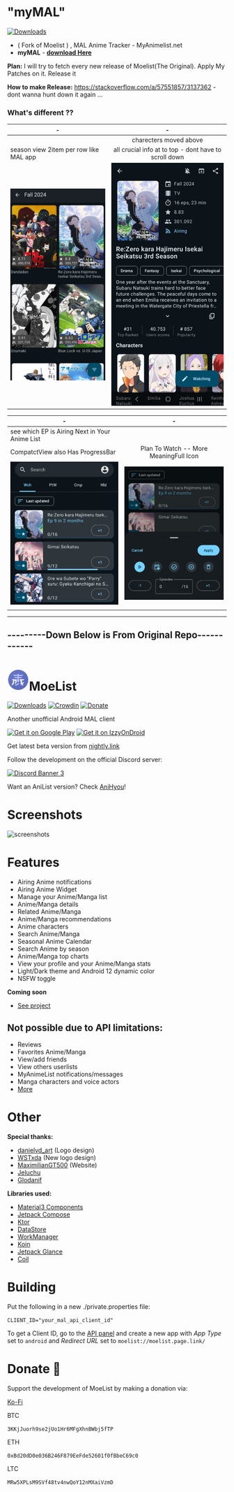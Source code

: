 # "myMAL"   

[![Downloads](https://img.shields.io/github/downloads/blackholeearth/MoeList/total.svg)](https://github.com/blackholeearth/MoeList/releases/latest)

- (  Fork of  Moelist )  , MAL Anime Tracker - MyAnimelist.net
- **myMAL**  - **[download Here](https://github.com/blackholeearth/MoeList/releases)**

**Plan:** 
 I will try to fetch every new release of Moelist(The Original). Apply My Patches on it. Release it

**How to make Release:** 
https://stackoverflow.com/a/57551857/3137362  - dont wanna hunt down it again ...


### What's different ?? 


| -                                                             |                              -                              |
| --------------------------------------------------------------- | :---------------------------------------------------------------: |
|                                                                 |     charecters moved above                                        |
|       season view 2item per row like MAL app                    |     all crucial info at to top     - dont have to scroll down     |
| <img alt="ss" width="280" src="/screenshot/ss1.png?raw=true" /> |  <img alt="ss" width="280" src="/screenshot/ss3.png?raw=true" />  |

| -                                                             |                              -                              |
| --------------------------------------------------------------- | :---------------------------------------------------------------: |
|   see which EP is Airing Next  in Your Anime List               |                                                                   |
|    CompatctView also Has  ProgressBar                           |   Plan To Watch --  More MeaningFull  Icon                        |
| <img alt="ss" width="280" src="/screenshot/ss2.png?raw=true" /> |  <img alt="ss" width="280" src="/screenshot/ss4.png?raw=true" />  |
|                                                                 |                                                                   |



-------------------

## ---------Down Below is From Original Repo------------


# <img alt="app-icon" height="50" src="https://github.com/axiel7/MoeList/blob/master/app/src/main/res/mipmap-xhdpi/ic_launcher_round.png"/>MoeList

[![Downloads](https://img.shields.io/github/downloads/axiel7/MoeList/total.svg)](https://github.com/axiel7/MoeList/releases/latest)
[![Crowdin](https://badges.crowdin.net/moelist/localized.svg)](https://crowdin.com/project/moelist)
[![Donate](https://img.shields.io/badge/buy%20me%20a%20coffee-donate-yellow.svg)](https://ko-fi.com/axiel7)

Another unofficial Android MAL client

[<img alt="Get it on Google Play" height="80" src="https://play.google.com/intl/en_US/badges/images/generic/en_badge_web_generic.png"/>](https://play.google.com/store/apps/details?id=com.axiel7.moelist)
[<img alt="Get it on IzzyOnDroid" height="80" src="https://gitlab.com/IzzyOnDroid/repo/-/raw/master/assets/IzzyOnDroid.png"/>](https://apt.izzysoft.de/fdroid/index/apk/com.axiel7.moelist)

Get latest beta version from [nightly.link](https://nightly.link/axiel7/MoeList/workflows/build-android/develop?preview)

Follow the development on the official Discord server:

[![Discord Banner 3](https://discordapp.com/api/guilds/741059285122940928/widget.png?style=banner2)](https://discord.gg/CTv3WdfxHh)

Want an AniList version? Check [AniHyou](https://github.com/axiel7/AniHyou-android)!

# Screenshots
![screenshots](https://axiel7.github.io/moelist.681aefe9.png)

# Features
* Airing Anime notifications
* Airing Anime Widget
* Manage your Anime/Manga list
* Anime/Manga details
* Related Anime/Manga
* Anime/Manga recommendations
* Anime characters
* Search Anime/Manga
* Seasonal Anime Calendar
* Search Anime by season
* Anime/Manga top charts
* View your profile and your Anime/Manga stats
* Light/Dark theme and Android 12 dynamic color
* NSFW toggle

**Coming soon**
* [See project](https://github.com/users/axiel7/projects/1)

## Not possible due to API limitations:
* Reviews
* Favorites Anime/Manga
* View/add friends
* View others userlists
* MyAnimeList notifications/messages
* Manga characters and voice actors
* [More](https://github.com/axiel7/MoeList/issues?q=is%3Aopen+is%3Aissue+label%3A%22api+limited%22)

# Other
**Special thanks:**
* [danielvd_art](https://instagram.com/danielvd_art) (Logo design)
* [WSTxda](https://github.com/WSTxda) (New logo design)
* [MaximilianGT500](https://github.com/MaximilianGT500) (Website)
* [Jeluchu](https://github.com/Jeluchu)
* [Glodanif](https://github.com/glodanif)

**Libraries used:**
* [Material3 Components](https://github.com/material-components/material-components-android)
* [Jetpack Compose](https://developer.android.com/jetpack/compose)
* [Ktor](https://ktor.io/)
* [DataStore](https://developer.android.com/topic/libraries/architecture/datastore)
* [WorkManager](https://developer.android.com/jetpack/androidx/releases/work)
* [Koin](https://insert-koin.io)
* [Jetpack Glance](https://developer.android.com/jetpack/compose/glance)
* [Coil](https://github.com/coil-kt/coil)

# Building
Put the following in a new ./private.properties file:

```properties
CLIENT_ID="your_mal_api_client_id"
```

To get a Client ID, go to the [API panel](https://myanimelist.net/apiconfig) and create a new app with *App Type* set to `android` and *Redirect URL* set to `moelist://moelist.page.link/`

# Donate 💸
Support the development of MoeList by making a donation via:

[Ko-Fi](https://ko-fi.com/axiel7)

BTC
```
3KKjJuorh9se2jUo1Hr6MFgXhnBWbj5fTP
```

ETH
```
0xBd20dD0e036B246F879EeFde52601f0fBbeC69c0
```

LTC
```
MRw5XPLsM9SVf48tv4nwQoY12nMXaiVzmD
```
